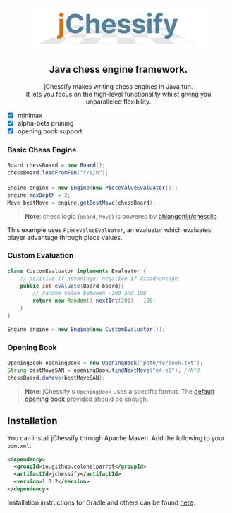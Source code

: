 <p align="center">
    <img src="docs/logo.png"  height="100"/>
</p>

<h2 align="center">Java chess engine framework.</h2>
<p align="center">jChessify makes writing chess engines in Java fun. <br /> It lets you focus on the high-level functionality whilst giving you unparalleled flexibility.</p>

- [x] minimax
- [x] alpha-beta pruning
- [x] opening book support

### Basic Chess Engine
```java
Board chessBoard = new Board();
chessBoard.loadFromFen("f/e/n");

Engine engine = new Engine(new PieceValueEvaluator());
engine.maxDepth = 2;
Move bestMove = engine.getBestMove(chessBoard);
```

> **Note**: chess logic (`Board`, `Move`) is powered by [bhlangonijr/chesslib](https://github.com/bhlangonijr/chesslib)

This example uses `PieceValueEvaluator`, an evaluator which evaluates player advantage through piece values.

### Custom Evaluation

```java
class CustomEvaluator implements Evaluator {
    // positive if advantage, negative if disadvantage
    public int evaluate(Board board){
        // random value between -100 and 100
        return new Random().nextInt(201) - 100;
    }
}
```
```java
Engine engine = new Engine(new CustomEvaluator());
```

### Opening Book

```java
OpeningBook openingBook = new OpeningBook("path/to/book.txt");
String bestMoveSAN = openingBook.findNextMove("e4 e5"); //Nf3
chessBoard.doMove(bestMoveSAN);
```

> **Note**: jChessify's `OpeningBook` uses a specific format. The [default opening book](src/main/resources/games.txt) provided should be enough.

## Installation

You can install jChessify through Apache Maven. Add the following to your `pom.xml`:

```xml
<dependency>
  <groupId>io.github.colonelparrot</groupId>
  <artifactId>jchessify</artifactId>
  <version>1.0.2</version>
</dependency>
```

Installation instructions for Gradle and others can be found [here](https://search.maven.org/artifact/io.github.colonelparrot/jchessify/1.0.2/jar).